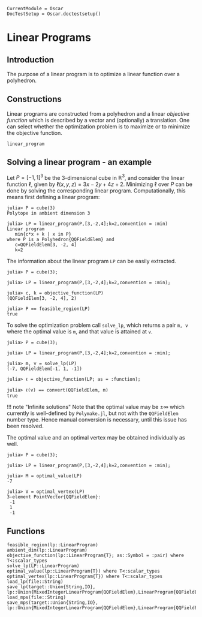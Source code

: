 ```@meta
CurrentModule = Oscar
DocTestSetup = Oscar.doctestsetup()
```

# Linear Programs


## Introduction

The purpose of a linear program is to optimize a linear function over a
polyhedron.



## Constructions

Linear programs are constructed from a polyhedron and a linear *objective function*
which is described by a vector and (optionally) a translation. One can select whether the optimization
problem is to maximize or to minimize the objective function.

```@docs
linear_program
```

## Solving a linear program - an example
Let $P=[-1,1]^3$ be the $3$-dimensional cube in $\mathbb{R}^3$, and consider
the linear function $\ell$, given by $\ell(x,y,z) = 3x-2y+4z+2$. Minimizing
$\ell$ over $P$ can be done by solving the corresponding linear program.
Computationally, this means first defining a linear program:

```jldoctest
julia> P = cube(3)
Polytope in ambient dimension 3

julia> LP = linear_program(P,[3,-2,4];k=2,convention = :min)
Linear program
   min{c*x + k | x in P}
where P is a Polyhedron{QQFieldElem} and
   c=QQFieldElem[3, -2, 4]
   k=2
```

The information about the linear program `LP` can be easily extracted.

```jldoctest
julia> P = cube(3);

julia> LP = linear_program(P,[3,-2,4];k=2,convention = :min);

julia> c, k = objective_function(LP)
(QQFieldElem[3, -2, 4], 2)

julia> P == feasible_region(LP)
true
```

To solve the optimization problem call `solve_lp`, which returns a pair `m, v`
where the optimal value is `m`, and that value is attained at `v`.

```jldoctest
julia> P = cube(3);

julia> LP = linear_program(P,[3,-2,4];k=2,convention = :min);

julia> m, v = solve_lp(LP)
(-7, QQFieldElem[-1, 1, -1])

julia> ℓ = objective_function(LP; as = :function);

julia> ℓ(v) == convert(QQFieldElem, m)
true
```

!!! note "Infinite solutions"
    Note that the optimal value may be $\pm\infty$ which currently is
    well-defined by `Polymake.jl`, but not with the `QQFieldElem` number type. Hence
    manual conversion is necessary, until this issue has been resolved.

The optimal value and an optimal vertex may be obtained individually as well.

```jldoctest
julia> P = cube(3);

julia> LP = linear_program(P,[3,-2,4];k=2,convention = :min);

julia> M = optimal_value(LP)
-7

julia> V = optimal_vertex(LP)
3-element PointVector{QQFieldElem}:
 -1
 1
 -1
```


## Functions

```@docs
feasible_region(lp::LinearProgram)
ambient_dim(lp::LinearProgram)
objective_function(lp::LinearProgram{T}; as::Symbol = :pair) where T<:scalar_types
solve_lp(LP::LinearProgram)
optimal_value(lp::LinearProgram{T}) where T<:scalar_types
optimal_vertex(lp::LinearProgram{T}) where T<:scalar_types
load_lp(file::String)
save_lp(target::Union{String,IO}, lp::Union{MixedIntegerLinearProgram{QQFieldElem},LinearProgram{QQFieldElem}})
load_mps(file::String)
save_mps(target::Union{String,IO}, lp::Union{MixedIntegerLinearProgram{QQFieldElem},LinearProgram{QQFieldElem}})
```
